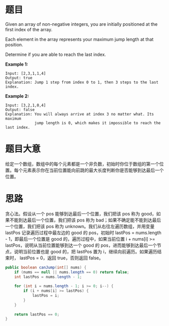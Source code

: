 # 题目

Given an array of non-negative integers, you are initially positioned at the first index of the array.

Each element in the array represents your maximum jump length at that position.

Determine if you are able to reach the last index.

**Example 1:**

```
Input: [2,3,1,1,4]
Output: true
Explanation: Jump 1 step from index 0 to 1, then 3 steps to the last index.
```

**Example 2:**

```
Input: [3,2,1,0,4]
Output: false
Explanation: You will always arrive at index 3 no matter what. Its maximum
             jump length is 0, which makes it impossible to reach the last index.
```

# 题目大意

给定一个数组，数组中的每个元素都是一个非负数，初始时你位于数组的第一个位置。每个元素表示你在当前位置能向前跳的最大长度判断你是否能够到达最后一个位置。

# 思路

贪心法。假设从一个 pos 能够到达最后一个位置，我们把该 pos 称为 good，如果不能到达最后一个位置，我们把该 pos 称为 bad；如果不确定能不能到达最后一个位置，我们把该 pos 称为 unknown。我们从右往左遍历数组，并用变量 lastPos 记录遍历过程中最左边的 good 的 pos，初始时 lastPos = nums.length - 1，即最后一个位置是 good 的，遍历过程中，如果当前位置 i + nums[i] >= lastPos，说明从当前位置能够到达一个 good 的 pos，进而能够到达最后一个节点，说明当前位置也是 good 的，把 lastPos 置为 i，继续向前遍历。如果遍历结束时， lastPos = 0，返回 true，否则返回 false。

```java
public boolean canJump(int[] nums) {
	if (nums == null || nums.length == 0) return false;
    int lastPos = nums.length - 1;
    
    for (int i = nums.length - 1; i >= 0; i--) {
        if (i + nums[i] >= lastPos) {
            lastPos = i;
        }
    }
    
    return lastPos == 0;
}
```

